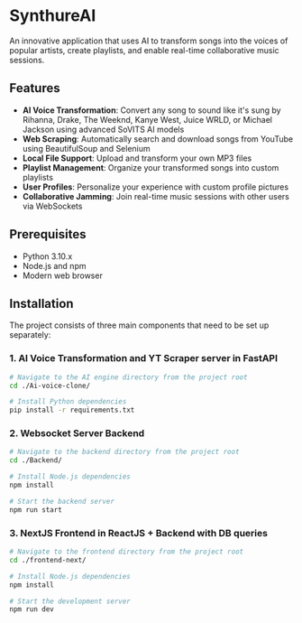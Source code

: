 # SynthureAI

An innovative application that uses AI to transform songs into the voices of popular artists, create playlists, and enable real-time collaborative music sessions.

## Features

- **AI Voice Transformation**: Convert any song to sound like it's sung by Rihanna, Drake, The Weeknd, Kanye West, Juice WRLD, or Michael Jackson using advanced SoVITS AI models
- **Web Scraping**: Automatically search and download songs from YouTube using BeautifulSoup and Selenium
- **Local File Support**: Upload and transform your own MP3 files
- **Playlist Management**: Organize your transformed songs into custom playlists
- **User Profiles**: Personalize your experience with custom profile pictures
- **Collaborative Jamming**: Join real-time music sessions with other users via WebSockets

## Prerequisites

- Python 3.10.x
- Node.js and npm
- Modern web browser

## Installation

The project consists of three main components that need to be set up separately:

### 1. AI Voice Transformation and YT Scraper server in FastAPI

```bash
# Navigate to the AI engine directory from the project root
cd ./Ai-voice-clone/

# Install Python dependencies
pip install -r requirements.txt
```

### 2. Websocket Server Backend

```bash
# Navigate to the backend directory from the project root
cd ./Backend/

# Install Node.js dependencies
npm install

# Start the backend server
npm run start
```

### 3. NextJS Frontend in ReactJS + Backend with DB queries

```bash
# Navigate to the frontend directory from the project root
cd ./frontend-next/

# Install Node.js dependencies
npm install

# Start the development server
npm run dev
```